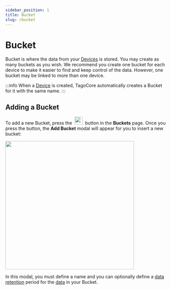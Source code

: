 ```yaml
---
sidebar_position: 1
title: Bucket
slug: /bucket
---
```


# Bucket

Bucket is where the data from your [Devices](/device) is stored. You may create as many buckets as you wish. We recommend you create one bucket for each device to make it easier to find and keep control of the data. However, one bucket may be linked to more than one device.

:::info
When a [Device](/device) is created, TagoCore automatically creates a Bucket for it with the same name.
:::

## Adding a Bucket

To add a new Bucket, press the&nbsp; <img className="inline-image" src="/docs/img/bucket/add-bucket-button.png" height="25px" /> &nbsp;button in the **Buckets** page. Once you press the button, the **Add Bucket** modal will appear for you to insert a new bucket:

<img className="big-image" src="/docs/img/bucket/add-bucket-modal.png" height="400px" />

In this modal, you must define a name and you can optionally define a [data retention](/bucket/data-retention) period for the [data](/bucket/data) in your Bucket.

